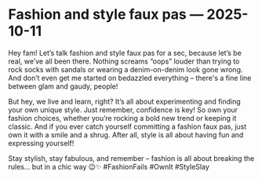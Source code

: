 # Fashion and style faux pas — 2025-10-11

Hey fam! Let’s talk fashion and style faux pas for a sec, because let’s be real, we’ve all been there. Nothing screams “oops” louder than trying to rock socks with sandals or wearing a denim-on-denim look gone wrong. And don’t even get me started on bedazzled everything – there's a fine line between glam and gaudy, people!

But hey, we live and learn, right? It’s all about experimenting and finding your own unique style. Just remember, confidence is key! So own your fashion choices, whether you’re rocking a bold new trend or keeping it classic. And if you ever catch yourself committing a fashion faux pas, just own it with a smile and a shrug. After all, style is all about having fun and expressing yourself!

Stay stylish, stay fabulous, and remember – fashion is all about breaking the rules... but in a chic way 😉✨ #FashionFails #OwnIt #StyleSlay